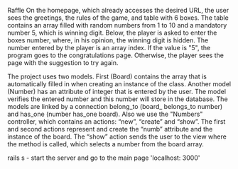 Raffle
On the homepage, which already accesses the desired URL, the user sees the greetings, the rules of the game, and table with 6 boxes.
The table contains an array filled with random numbers from 1 to 10 and a mandatory number 5, which is winning digit.
Below, the player is asked to enter the boxes number, where, in his opinion, the winning digit is hidden.
The number entered by the player is an array index. If the value is "5", the program goes to the congratulations page.
Otherwise, the player sees the page with the suggestion to try again.

The project uses two models. First (Board) contains the array that is automatically filled in when creating an instance of the class.
Another model (Number) has an attribute of  integer that is entered by the user. The model verifies the entered number and this number will store in the database.
The models are linked by a connection belong_to (board_ belongs_to number) and has_one (number has_one board).
Also we use the "Numbers" controller, which contains an actions: “new”, “create” and “show”.
The first and second actions represent and create the “numb” attribute and the instance of the board.
The “show” action sends the user to the view where the method is called, which selects a number from the board array.

rails s - start the server and go to the main page 'localhost: 3000'

